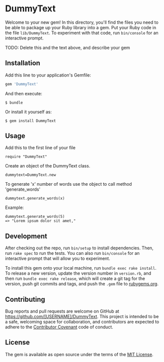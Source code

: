 # DummyText

Welcome to your new gem! In this directory, you'll find the files you need to be able to package up your Ruby library into a gem. Put your Ruby code in the file `lib/DummyText`. To experiment with that code, run `bin/console` for an interactive prompt.

TODO: Delete this and the text above, and describe your gem

## Installation

Add this line to your application's Gemfile:

```ruby
gem 'DummyText'
```

And then execute:

    $ bundle

Or install it yourself as:

    $ gem install DummyText

## Usage
Add this to the first line of your file

    require "DummyText"

Create an object of the DummyText class.

    dummytext=DummyText.new

To generate 'x' number of words use the object to call method 'generate_words'

    dummytext.generate_words(x)
    
Example:

    dummytext.generate_words(5)
    => "Lorem ipsum dolor sit amet,"

## Development

After checking out the repo, run `bin/setup` to install dependencies. Then, run `rake spec` to run the tests. You can also run `bin/console` for an interactive prompt that will allow you to experiment.

To install this gem onto your local machine, run `bundle exec rake install`. To release a new version, update the version number in `version.rb`, and then run `bundle exec rake release`, which will create a git tag for the version, push git commits and tags, and push the `.gem` file to [rubygems.org](https://rubygems.org).

## Contributing

Bug reports and pull requests are welcome on GitHub at https://github.com/[USERNAME]/DummyText. This project is intended to be a safe, welcoming space for collaboration, and contributors are expected to adhere to the [Contributor Covenant](http://contributor-covenant.org) code of conduct.


## License

The gem is available as open source under the terms of the [MIT License](http://opensource.org/licenses/MIT).

